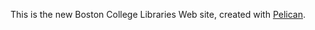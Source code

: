 This is the new Boston College Libraries Web site, created with [Pelican](https://github.com/getpelican/pelican).